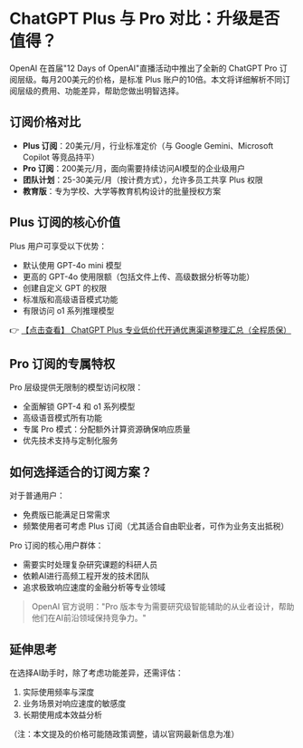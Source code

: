 # ChatGPT Plus 与 Pro 对比：升级是否值得？

OpenAI 在首届"12 Days of OpenAI"直播活动中推出了全新的 ChatGPT Pro 订阅层级。每月200美元的价格，是标准 Plus 账户的10倍。本文将详细解析不同订阅层级的费用、功能差异，帮助您做出明智选择。

## 订阅价格对比

- **Plus 订阅**：20美元/月，行业标准定价（与 Google Gemini、Microsoft Copilot 等竞品持平）
- **Pro 订阅**：200美元/月，面向需要持续访问AI模型的企业级用户
- **团队计划**：25-30美元/月（按计费方式），允许多员工共享 Plus 权限
- **教育版**：专为学校、大学等教育机构设计的批量授权方案

## Plus 订阅的核心价值

Plus 用户可享受以下优势：
- 默认使用 GPT-4o mini 模型
- 更高的 GPT-4o 使用限额（包括文件上传、高级数据分析等功能）
- 创建自定义 GPT 的权限
- 标准版和高级语音模式功能
- 有限访问 o1 系列推理模型

👉 [【点击查看】 ChatGPT Plus 专业低价代开通优惠渠道整理汇总（全程质保）](https://bit.ly/DaiKai)

## Pro 订阅的专属特权

Pro 层级提供无限制的模型访问权限：
- 全面解锁 GPT-4 和 o1 系列模型
- 高级语音模式所有功能
- 专属 Pro 模式：分配额外计算资源确保响应质量
- 优先技术支持与定制化服务

## 如何选择适合的订阅方案？

对于普通用户：
- 免费版已能满足日常需求
- 频繁使用者可考虑 Plus 订阅（尤其适合自由职业者，可作为业务支出抵税）

Pro 订阅的核心用户群体：
- 需要实时处理复杂研究课题的科研人员
- 依赖AI进行高频工程开发的技术团队
- 追求极致响应速度的金融分析等专业领域

> OpenAI 官方说明："Pro 版本专为需要研究级智能辅助的从业者设计，帮助他们在AI前沿领域保持竞争力。"

## 延伸思考

在选择AI助手时，除了考虑功能差异，还需评估：
1. 实际使用频率与深度
2. 业务场景对响应速度的敏感度
3. 长期使用成本效益分析

（注：本文提及的价格可能随政策调整，请以官网最新信息为准）